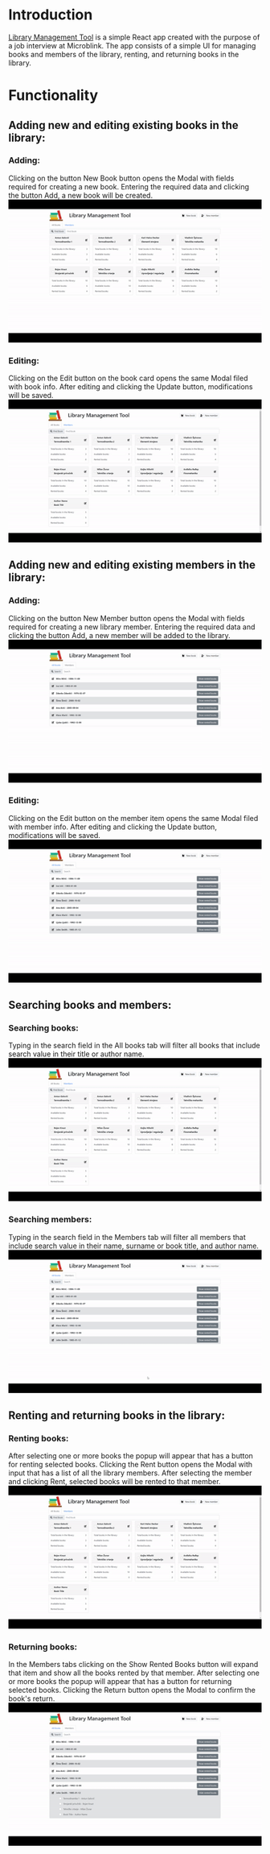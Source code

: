 # Introduction

[Library Management Tool](https://ricko.us.to/andrija/LMT) is a simple React app created with the purpose of a job interview at Microblink. The app consists of a simple UI for managing books and members of the library, renting, and returning books in the library.

# Functionality

## Adding new and editing existing books in the library:

### Adding:

Clicking on the button New Book button opens the Modal with fields required for creating a new book. Entering the required data and clicking the button Add, a new book will be created.
![Add Book gif](https://github.com/ricko1995/library-management-tool/blob/master/public/screenshots/AddBook.gif?raw=true)

### Editing:

Clicking on the Edit button on the book card opens the same Modal filed with book info. After editing and clicking the Update button, modifications will be saved.
![Modify Book gif](https://github.com/ricko1995/library-management-tool/blob/master/public/screenshots/ModifyBook.gif?raw=true)

## Adding new and editing existing members in the library:

### Adding:

Clicking on the button New Member button opens the Modal with fields required for creating a new library member. Entering the required data and clicking the button Add, a new member will be added to the library.
![Add Member gif](https://github.com/ricko1995/library-management-tool/blob/master/public/screenshots/AddMember.gif?raw=true)

### Editing:

Clicking on the Edit button on the member item opens the same Modal filed with member info. After editing and clicking the Update button, modifications will be saved.
![Modify Member gif](https://github.com/ricko1995/library-management-tool/blob/master/public/screenshots/ModifyMember.gif?raw=true)

## Searching books and members:

### Searching books:

Typing in the search field in the All books tab will filter all books that include search value in their title or author name.
![Find Book gif](https://github.com/ricko1995/library-management-tool/blob/master/public/screenshots/FindBook.gif?raw=true)

### Searching members:

Typing in the search field in the Members tab will filter all members that include search value in their name, surname or book title, and author name.
![Find Member gif](https://github.com/ricko1995/library-management-tool/blob/master/public/screenshots/FindMember.gif?raw=true)

## Renting and returning books in the library:

### Renting books:

After selecting one or more books the popup will appear that has a button for renting selected books. Clicking the Rent button opens the Modal with input that has a list of all the library members. After selecting the member and clicking Rent, selected books will be rented to that member.
![Rent Books gif](https://github.com/ricko1995/library-management-tool/blob/master/public/screenshots/RentBooks.gif?raw=true)

### Returning books:

In the Members tabs clicking on the Show Rented Books button will expand that item and show all the books rented by that member. After selecting one or more books the popup will appear that has a button for returning selected books. Clicking the Return button opens the Modal to confirm the book's return.
![Return Books gif](https://github.com/ricko1995/library-management-tool/blob/master/public/screenshots/ReturnBooks.gif?raw=true)
